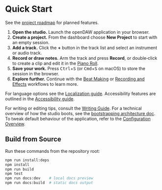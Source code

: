 # Quick Start

See the [project roadmap](../../../ROADMAP.md) for planned features.

1. **Open the studio.** Launch the openDAW application in your browser.
2. **Create a project.** From the dashboard choose **New Project** to start with an empty session.
3. **Add a track.** Click the **+** button in the track list and select an instrument or audio track.
4. **Record or draw notes.** Arm the track and press **Record**, or double‑click to create a clip and edit it in the [Piano Roll](features/piano-roll.md).
5. **Save your work.** Press <kbd>Ctrl</kbd>+<kbd>S</kbd> (or <kbd>Cmd</kbd>+<kbd>S</kbd> on macOS) to store the session in the browser.
6. **Explore further.** Continue with the [Beat Making](workflows/beat.md) or [Recording and Effects](workflows/record-and-fx.md) workflows to learn more.

For language options see the [Localization guide](localization.md). Accessibility features are outlined in the [Accessibility guide](accessibility.md).

For writing or editing tips, consult the
[Writing Guide](../docs-dev/style/writing-guide.md). For a technical
overview of how the studio boots, see the
[bootstrapping architecture doc](../docs-dev/architecture/bootstrap.md).
To tweak default behaviour of the application, refer to the
[Configuration Overview](../docs-dev/configuration/overview.md).

## Build from Source

Run these commands from the repository root:

```bash
npm run install:deps
npm install
npm run build
npm test
npm run docs:dev    # local docs preview
npm run docs:build  # static docs output
```
